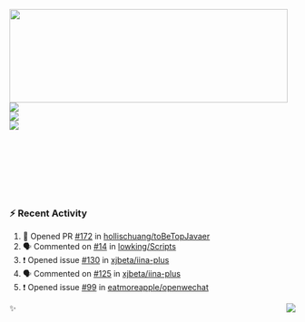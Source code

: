 <p>
  <img align="left" width="490" height="165" src="https://github-readme-stats.vercel.app/api?username=lowking&theme=dark&show_icons=true&hide_border=true&line_height=20&title_color=000000&icon_color=555&show_owner=true&text_color=777"/>
  <p>
    <a href="https://t.me/Violettoy_bot"><img src="https://img.shields.io/badge/Telegram-%2352A4DB.svg?&style=social&logo=telegram&logoColor=white" /></a>
    </br>
    <img src="https://github.com/lowking/lowking/workflows/Waka%20Readme/badge.svg" />
    </br>
    <img src="https://github.com/lowking/lowking/workflows/Activity%20Readme/badge.svg" />
  </p>
  </br>
  </br>
  </br>
  </br>
</p>
</br>

### :zap: Recent Activity

<!--START_SECTION:activity-->
1. 💪 Opened PR [#172](https://github.com/hollischuang/toBeTopJavaer/pull/172) in [hollischuang/toBeTopJavaer](https://github.com/hollischuang/toBeTopJavaer)
2. 🗣 Commented on [#14](https://github.com/lowking/Scripts/issues/14) in [lowking/Scripts](https://github.com/lowking/Scripts)
3. ❗️ Opened issue [#130](https://github.com/xjbeta/iina-plus/issues/130) in [xjbeta/iina-plus](https://github.com/xjbeta/iina-plus)
4. 🗣 Commented on [#125](https://github.com/xjbeta/iina-plus/issues/125) in [xjbeta/iina-plus](https://github.com/xjbeta/iina-plus)
5. ❗️ Opened issue [#99](https://github.com/eatmoreapple/openwechat/issues/99) in [eatmoreapple/openwechat](https://github.com/eatmoreapple/openwechat)
<!--END_SECTION:activity-->

✨<img align="right" src="http://profile-counter.glitch.me/lowking/count.svg"/>
